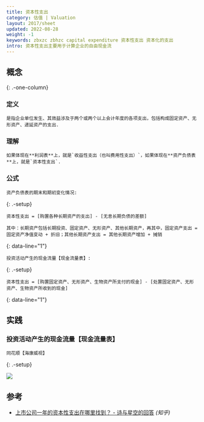 ```yaml
---
title: 资本性支出
category: 估值 | Valuation
layout: 2017/sheet
updated: 2022-08-28
weight: -1
keywords: zbxzc zbhzc capital expenditure 资本性支出 资本化的支出
intro: 资本性支出主要用于计算企业的自由现金流
---
```


## 概念
{: .-one-column}

### 定义
```
是指企业单位发生、其效益涉及于两个或两个以上会计年度的各项支出，包括构成固定资产、无形资产、递延资产的支出.
```

### 理解
```
如果体现在**利润表**上，就是`收益性支出（也叫费用性支出）`，如果体现在**资产负债表**上，就是`资本性支出`.
```

### 公式
```
资产负债表的期末和期初变化情况:
```
{: .-setup}

```
资本性支出 = [购置各种长期资产的支出] - [无息长期负债的差额]

其中：长期资产包括长期投资、固定资产、无形资产、其他长期资产，再其中，固定资产支出 = 固定资产净值变动 + 折旧；其他长期资产支出 = 其他长期资产增加 + 摊销
```
{: data-line="1"}


```
投资活动产生的现金流量【现金流量表】:
```
{: .-setup}

```
资本性支出 = [购置固定资产、无形资产、生物资产所支付的现金] - [处置固定资产、无形资产、生物资产所收到的现金]
```
{: data-line="1"}


## 实践
### 投资活动产生的现金流量【现金流量表】
```
同花顺【海康威视】
```
{: .-setup}

![](https://pic.f10.org/i/2022/08/30/sazoyn.png)

## 参考
- [上市公司一年的资本性支出在哪里找到？ - 诗与星空的回答](https://www.zhihu.com/question/28300709/answer/241691621) _(知乎)_
